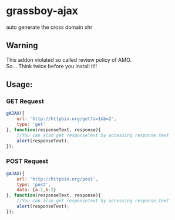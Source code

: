 grassboy-ajax
=============

auto generate the cross domain xhr

## Warning

This addon violated so called review policy of AMO.   
So... Think twice before you install it!!


## Usage:


### GET Request
``` javascript
gAJAX({
    url: 'http://httpbin.org/get?a=1&b=2',
    type: 'get'
}, function(responseText, response){
    //You can also get responseText by accessing response.text
    alert(responseText);
});
```
### POST Request
``` javascript
gAJAX({
    url: 'http://httpbin.org/post',
    type: 'post',
    data: {a:1,b:2}
}, function(responseText, response){
    //You can also get responseText by accessing response.text
    alert(responseText);
});
```
